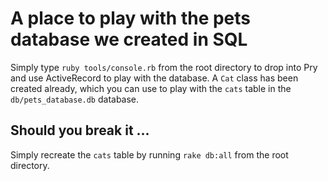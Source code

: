 # A place to play with the pets database we created in SQL
Simply type `ruby tools/console.rb` from the root directory to drop into Pry and use ActiveRecord to play with the database. A `Cat` class has been created already, which you can use to play with the `cats` table in the `db/pets_database.db` database.

## Should you break it ...
Simply recreate the `cats` table by running `rake db:all` from the root directory.
